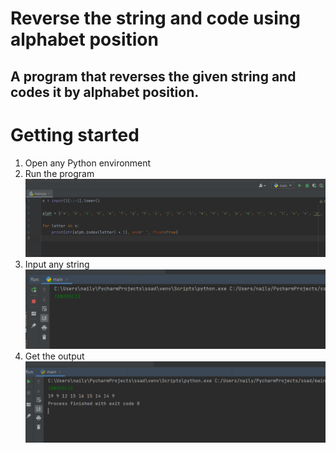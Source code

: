 # Reverse the string and code using alphabet position
## A program that reverses the given string and codes it by alphabet position.

# Getting started
1. Open any Python environment
2. Run the program
![image](https://github.com/nailyav/ssad/blob/main/screenshots/run.png)
3. Input any string
![image](https://github.com/nailyav/ssad/blob/main/screenshots/input.png)
4. Get the output
![image](https://github.com/nailyav/ssad/blob/main/screenshots/output.png)
